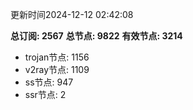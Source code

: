 更新时间2024-12-12 02:42:08

**总订阅: 2567**
**总节点: 9822**
**有效节点: 3214**
- trojan节点: 1156
- v2ray节点: 1109
- ss节点: 947
- ssr节点: 2
